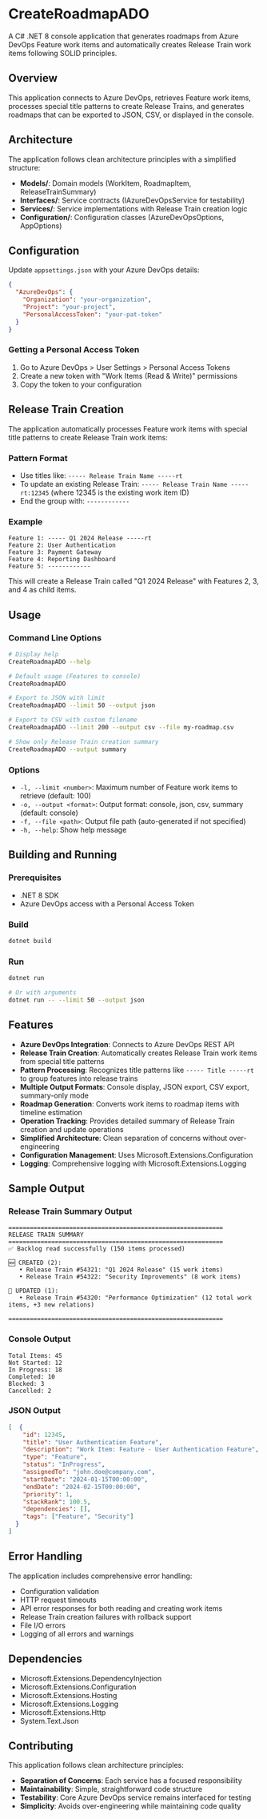 # CreateRoadmapADO

A C# .NET 8 console application that generates roadmaps from Azure DevOps Feature work items and automatically creates Release Train work items following SOLID principles.

## Overview

This application connects to Azure DevOps, retrieves Feature work items, processes special title patterns to create Release Trains, and generates roadmaps that can be exported to JSON, CSV, or displayed in the console.

## Architecture

The application follows clean architecture principles with a simplified structure:

- **Models/**: Domain models (WorkItem, RoadmapItem, ReleaseTrainSummary)
- **Interfaces/**: Service contracts (IAzureDevOpsService for testability)
- **Services/**: Service implementations with Release Train creation logic
- **Configuration/**: Configuration classes (AzureDevOpsOptions, AppOptions)

## Configuration

Update `appsettings.json` with your Azure DevOps details:

```json
{
  "AzureDevOps": {
    "Organization": "your-organization",
    "Project": "your-project",
    "PersonalAccessToken": "your-pat-token"
  }
}
```

### Getting a Personal Access Token

1. Go to Azure DevOps > User Settings > Personal Access Tokens
2. Create a new token with "Work Items (Read & Write)" permissions
3. Copy the token to your configuration

## Release Train Creation

The application automatically processes Feature work items with special title patterns to create Release Train work items:

### Pattern Format
- Use titles like: `----- Release Train Name -----rt`
- To update an existing Release Train: `----- Release Train Name -----rt:12345` (where 12345 is the existing work item ID)
- End the group with: `------------`

### Example
```
Feature 1: ----- Q1 2024 Release -----rt
Feature 2: User Authentication
Feature 3: Payment Gateway
Feature 4: Reporting Dashboard
Feature 5: ------------
```

This will create a Release Train called "Q1 2024 Release" with Features 2, 3, and 4 as child items.

## Usage

### Command Line Options

```bash
# Display help
CreateRoadmapADO --help

# Default usage (Features to console)
CreateRoadmapADO

# Export to JSON with limit
CreateRoadmapADO --limit 50 --output json

# Export to CSV with custom filename
CreateRoadmapADO --limit 200 --output csv --file my-roadmap.csv

# Show only Release Train creation summary
CreateRoadmapADO --output summary
```

### Options

- `-l, --limit <number>`: Maximum number of Feature work items to retrieve (default: 100)
- `-o, --output <format>`: Output format: console, json, csv, summary (default: console)
- `-f, --file <path>`: Output file path (auto-generated if not specified)
- `-h, --help`: Show help message

## Building and Running

### Prerequisites

- .NET 8 SDK
- Azure DevOps access with a Personal Access Token

### Build

```bash
dotnet build
```

### Run

```bash
dotnet run

# Or with arguments
dotnet run -- --limit 50 --output json
```

## Features

- **Azure DevOps Integration**: Connects to Azure DevOps REST API
- **Release Train Creation**: Automatically creates Release Train work items from special title patterns
- **Pattern Processing**: Recognizes title patterns like `----- Title -----rt` to group features into release trains
- **Multiple Output Formats**: Console display, JSON export, CSV export, summary-only mode
- **Roadmap Generation**: Converts work items to roadmap items with timeline estimation
- **Operation Tracking**: Provides detailed summary of Release Train creation and update operations
- **Simplified Architecture**: Clean separation of concerns without over-engineering
- **Configuration Management**: Uses Microsoft.Extensions.Configuration
- **Logging**: Comprehensive logging with Microsoft.Extensions.Logging

## Sample Output

### Release Train Summary Output
```
============================================================
RELEASE TRAIN SUMMARY
============================================================
✅ Backlog read successfully (150 items processed)

🆕 CREATED (2):
   • Release Train #54321: "Q1 2024 Release" (15 work items)
   • Release Train #54322: "Security Improvements" (8 work items)

🔄 UPDATED (1):
   • Release Train #54320: "Performance Optimization" (12 total work items, +3 new relations)

============================================================
```

### Console Output
```
Total Items: 45
Not Started: 12
In Progress: 18
Completed: 10
Blocked: 3
Cancelled: 2
```

### JSON Output
```json
[  {
    "id": 12345,
    "title": "User Authentication Feature",
    "description": "Work Item: Feature - User Authentication Feature",
    "type": "Feature",
    "status": "InProgress",
    "assignedTo": "john.doe@company.com",
    "startDate": "2024-01-15T00:00:00",
    "endDate": "2024-02-15T00:00:00",
    "priority": 1,
    "stackRank": 100.5,
    "dependencies": [],
    "tags": ["Feature", "Security"]
  }
]
```

## Error Handling

The application includes comprehensive error handling:
- Configuration validation
- HTTP request timeouts
- API error responses for both reading and creating work items
- Release Train creation failures with rollback support
- File I/O errors
- Logging of all errors and warnings

## Dependencies

- Microsoft.Extensions.DependencyInjection
- Microsoft.Extensions.Configuration
- Microsoft.Extensions.Hosting
- Microsoft.Extensions.Logging
- Microsoft.Extensions.Http
- System.Text.Json

## Contributing

This application follows clean architecture principles:
- **Separation of Concerns**: Each service has a focused responsibility
- **Maintainability**: Simple, straightforward code structure
- **Testability**: Core Azure DevOps service remains interfaced for testing
- **Simplicity**: Avoids over-engineering while maintaining code quality
